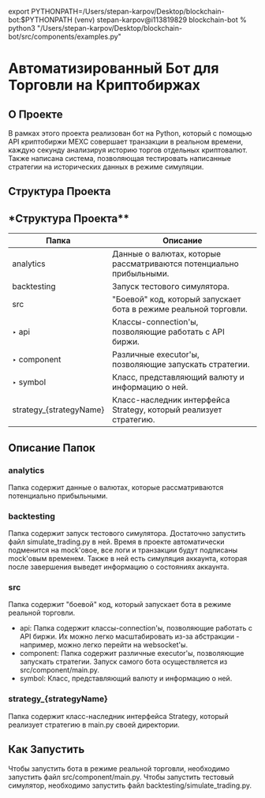 export PYTHONPATH=/Users/stepan-karpov/Desktop/blockchain-bot:$PYTHONPATH
(venv) stepan-karpov@i113819829 blockchain-bot % python3 "/Users/stepan-karpov/Desktop/blockchain-bot/src/components/examples.py"

# **Автоматизированный Бот для Торговли на Криптобиржах**

## **О Проекте**

В рамках этого проекта реализован бот на Python, который с помощью API криптобиржи MEXC совершает транзакции в реальном времени, каждую секунду анализируя историю торгов отдельных криптовалют. Также написана система, позволяющая тестировать написанные стратегии на исторических данных в режиме симуляции.

## **Структура Проекта**

## \*Структура Проекта\*\*

| Папка                    | Описание                                                            |
| ------------------------ | ------------------------------------------------------------------- |
| analytics                | Данные о валютах, которые рассматриваются потенциально прибыльными. |
| backtesting              | Запуск тестового симулятора.                                        |
| src                      | "Боевой" код, который запускает бота в режиме реальной торговли.    |
| ‣ api                    | Классы-connection'ы, позволяющие работать с API биржи.              |
| ‣ component              | Различные executor'ы, позволяющие запускать стратегии.              |
| ‣ symbol                 | Класс, представляющий валюту и информацию о ней.                    |
| strategy\_{strategyName} | Класс-наследник интерфейса Strategy, который реализует стратегию.   |

## **Описание Папок**

### analytics

Папка содержит данные о валютах, которые рассматриваются потенциально прибыльными.

### backtesting

Папка содержит запуск тестового симулятора. Достаточно запустить файл simulate_trading.py в ней. Время в проекте автоматически подменится на mock'овое, все логи и транзакции будут подписаны mock'овым временем. Также в ней есть симуляция аккаунта, которая после завершения выведет информацию о состояниях аккаунта.

### src

Папка содержит "боевой" код, который запускает бота в режиме реальной торговли.

- api: Папка содержит классы-connection'ы, позволяющие работать с API биржи. Их можно легко масштабировать из-за абстракции - например, можно легко перейти на websocket'ы.
- component: Папка содержит различные executor'ы, позволяющие запускать стратегии. Запуск самого бота осуществляется из src/component/main.py.
- symbol: Класс, представляющий валюту и информацию о ней.

### strategy\_{strategyName}

Папка содержит класс-наследник интерфейса Strategy, который реализует стратегию в main.py своей директории.

## **Как Запустить**

Чтобы запустить бота в режиме реальной торговли, необходимо запустить файл src/component/main.py. Чтобы запустить тестовый симулятор, необходимо запустить файл backtesting/simulate_trading.py.
